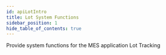```yaml
---
id: apiLotIntro
title: Lot System Functions
sidebar_position: 1
hide_table_of_contents: true 
---
```


Provide system functions for the MES application Lot Tracking